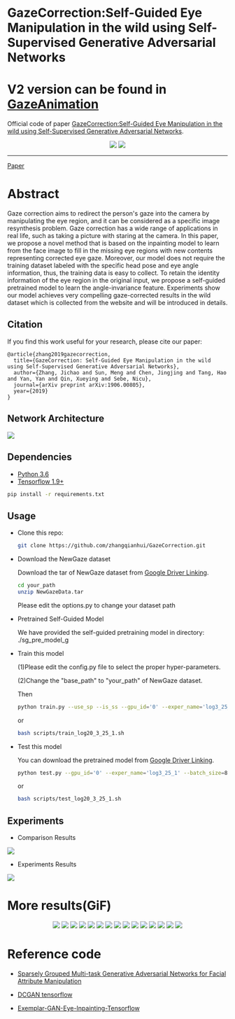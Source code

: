 # GazeCorrection:Self-Guided Eye Manipulation in the wild using Self-Supervised Generative Adversarial Networks
# V2 version can be found in [GazeAnimation](https://github.com/zhangqianhui/GazeAnimation)
Official code of paper [GazeCorrection:Self-Guided Eye Manipulation in the wild using Self-Supervised Generative Adversarial Networks](https://arxiv.org/abs/1906.00805). 

<p align="center">
  <img src='img/1.jpg' />
  <img src='img/2.jpg' />
</p>


--------------------------------------------

[Paper](https://arxiv.org/abs/1906.00805) 

# Abstract
Gaze correction aims to redirect the person's gaze into the camera by manipulating the eye region, and
it can be considered as a specific image resynthesis problem. Gaze correction has a wide
range of applications in real life, such as taking a picture with staring at the camera.
In this paper, we propose a novel method that is based on the inpainting model to learn from
the face image to fill in the missing eye regions with new contents representing corrected eye gaze.
Moreover, our model does not require the training dataset labeled with
the specific head pose and eye angle information, thus, the training data is easy to collect.
To retain the identity information of the eye region in the original input,
we propose a self-guided pretrained model to learn the angle-invariance feature.
Experiments show our model achieves very compelling gaze-corrected results in the wild dataset which is collected
from the website and will be introduced in details. 

## Citation
If you find this work useful for your research, please cite our paper:
```
@article{zhang2019gazecorrection,
  title={GazeCorrection: Self-Guided Eye Manipulation in the wild using Self-Supervised Generative Adversarial Networks},
  author={Zhang, Jichao and Sun, Meng and Chen, Jingjing and Tang, Hao and Yan, Yan and Qin, Xueying and Sebe, Nicu},
  journal={arXiv preprint arXiv:1906.00805},
  year={2019}
}
```

## Network Architecture

![](img/model.png)


## 

## Dependencies

* [Python 3.6](https://www.python.org/download/releases/2.7/)
* [Tensorflow 1.9+](https://github.com/tensorflow/tensorflow)

```bash
pip install -r requirements.txt
```


## Usage

- Clone this repo:
  ```bash
  git clone https://github.com/zhangqianhui/GazeCorrection.git
  ```
- Download the NewGaze dataset

  Download the tar of NewGaze dataset from [Google Driver Linking](https://drive.google.com/open?id=1lYzpKdShN68RJGxRF1JgXnW-ved0F-mJ).
  
  ```bash
  cd your_path
  unzip NewGazeData.tar
  ```
  
  Please edit the options.py to change your dataset path

- Pretrained Self-Guided Model

  We have provided the self-guided pretraining model in directory: ./sg_pre_model_g

- Train this model 

  (1)Please edit the config.py file to select the proper hyper-parameters.
  
  (2)Change the "base_path" to "your_path" of NewGaze dataset.
  
  Then
  
  ```bash
  python train.py --use_sp --is_ss --gpu_id='0' --exper_name='log3_25_1' --batch_size=8 --test_sample_dir='test_sample_dir'
  ```
  
  or 
    
  ```bash
  bash scripts/train_log20_3_25_1.sh
  ```
  
- Test this model 
  
  You can download the pretrained model from [Google Driver Linking](https://drive.google.com/file/d/1Gt0tRGmEKwxyC8UVDrVT2qUnWgt2f6LF/view?usp=sharing).
  
   
  ```bash
  python test.py --gpu_id='0' --exper_name='log3_25_1' --batch_size=8 --test_sample_dir='test_sample_dir'
  ```
  
  or 
    
  ```bash
  bash scripts/test_log20_3_25_1.sh
  ```
  
## Experiments

- Comparison Results 

 ![](img/exp2.jpg)
 
- Experiments Results 

 ![](img/exp1.jpg)

# More results(GiF)

<p align="center">
  <img src='img/one.gif'>
  <img src='img/two.gif'>
  <img src='img/three.gif'>
  <img src='img/four.gif'>
  <img src='img/five.gif'>
  <img src='img/six.gif'>
  <img src='img/seven.gif'>
  <img src='img/eight.gif'>
  <img src='img/nine.gif'>
  <img src='img/ten.gif'>
  <img src='img/11.gif'>
  <img src='img/12.gif'>
  <img src='img/13.gif'>
  <img src='img/14.gif'>
  <img src='img/15.gif'>
</p>


# Reference code

- [Sparsely Grouped Multi-task Generative Adversarial Networks for Facial Attribute Manipulation](https://github.com/zhangqianhui/Sparsely-Grouped-GAN)

- [DCGAN tensorflow](https://github.com/carpedm20/DCGAN-tensorflow)

- [Exemplar-GAN-Eye-Inpainting-Tensorflow](https://github.com/zhangqianhui/Exemplar-GAN-Eye-Inpainting-Tensorflow.git)

